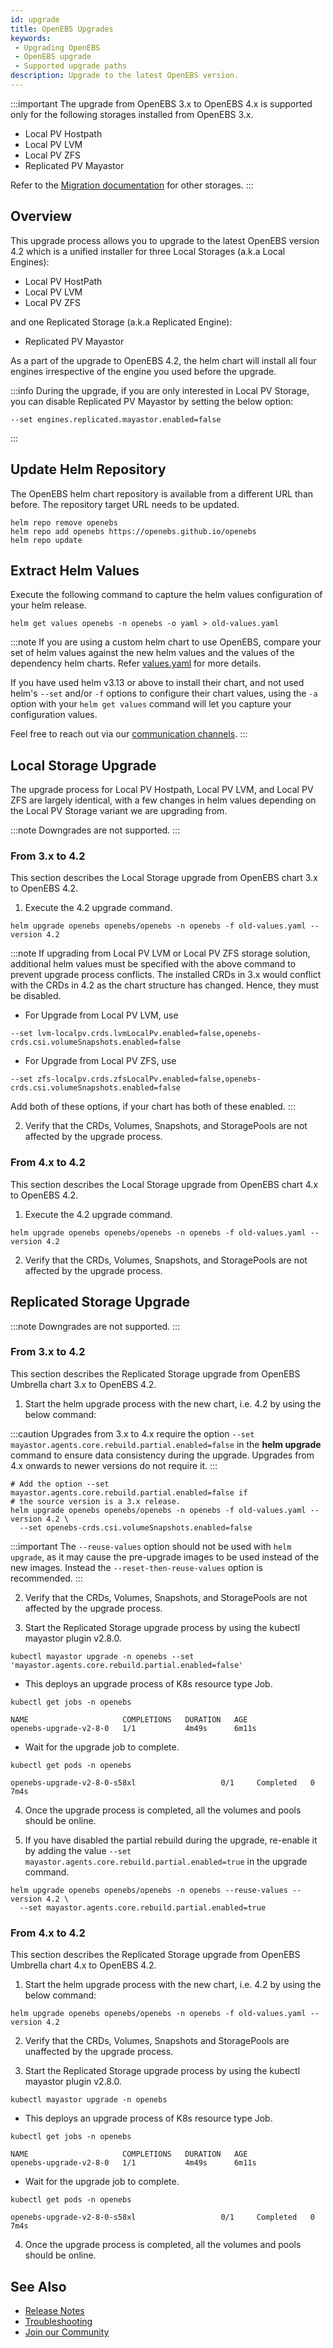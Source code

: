 ```yaml
---
id: upgrade
title: OpenEBS Upgrades
keywords:
 - Upgrading OpenEBS
 - OpenEBS upgrade
 - Supported upgrade paths
description: Upgrade to the latest OpenEBS version.
---
```


:::important
The upgrade from OpenEBS 3.x to OpenEBS 4.x is supported only for the following storages installed from OpenEBS 3.x.

- Local PV Hostpath
- Local PV LVM
- Local PV ZFS
- Replicated PV Mayastor

Refer to the [Migration documentation](../user-guides/data-migration/migration-overview.md) for other storages.
:::

## Overview

This upgrade process allows you to upgrade to the latest OpenEBS version 4.2 which is a unified installer for three Local Storages (a.k.a Local Engines):
- Local PV HostPath
- Local PV LVM 
- Local PV ZFS 

and one Replicated Storage (a.k.a Replicated Engine):
- Replicated PV Mayastor

As a part of the upgrade to OpenEBS 4.2, the helm chart will install all four engines irrespective of the engine you used before the upgrade. 

:::info
During the upgrade, if you are only interested in Local PV Storage, you can disable Replicated PV Mayastor by setting the below option:

```
--set engines.replicated.mayastor.enabled=false
```
:::

## Update Helm Repository

The OpenEBS helm chart repository is available from a different URL than before. The repository target URL needs to be updated.

```
helm repo remove openebs
helm repo add openebs https://openebs.github.io/openebs
helm repo update
```

## Extract Helm Values

Execute the following command to capture the helm values configuration of your helm release.

```
helm get values openebs -n openebs -o yaml > old-values.yaml 
```

:::note
If you are using a custom helm chart to use OpenEBS, compare your set of helm values against the new helm values and the values of the dependency helm charts. Refer [values.yaml](https://github.com/openebs/openebs/blob/HEAD/charts/values.yaml) for more details.

If you have used helm v3.13 or above to install their chart, and not used helm's `--set` and/or `-f` options to configure their chart values, using the `-a` option with your `helm get values` command will let you capture your configuration values.
 
Feel free to reach out via our [communication channels](../community.md).
:::

## Local Storage Upgrade

The upgrade process for Local PV Hostpath, Local PV LVM, and Local PV ZFS are largely identical, with a few changes in helm values depending on the Local PV Storage variant we are upgrading from.

:::note
Downgrades are not supported.
:::

### From 3.x to 4.2

This section describes the Local Storage upgrade from OpenEBS chart 3.x to OpenEBS 4.2.

1. Execute the 4.2 upgrade command. 

```
helm upgrade openebs openebs/openebs -n openebs -f old-values.yaml --version 4.2
```

:::note
If upgrading from Local PV LVM or Local PV ZFS storage solution, additional helm values must be specified with the above command to prevent upgrade process conflicts. The installed CRDs in 3.x would conflict with the CRDs in 4.2 as the chart structure has changed. Hence, they must be disabled.

- For Upgrade from Local PV LVM, use

```
--set lvm-localpv.crds.lvmLocalPv.enabled=false,openebs-crds.csi.volumeSnapshots.enabled=false
```

- For Upgrade from Local PV ZFS, use

```
--set zfs-localpv.crds.zfsLocalPv.enabled=false,openebs-crds.csi.volumeSnapshots.enabled=false
```

Add both of these options, if your chart has both of these enabled.
:::

2. Verify that the CRDs, Volumes, Snapshots, and StoragePools are not affected by the upgrade process.

### From 4.x to 4.2

This section describes the Local Storage upgrade from OpenEBS chart 4.x to OpenEBS 4.2.

1. Execute the 4.2 upgrade command. 

```
helm upgrade openebs openebs/openebs -n openebs -f old-values.yaml --version 4.2
```

2. Verify that the CRDs, Volumes, Snapshots, and StoragePools are not affected by the upgrade process.

## Replicated Storage Upgrade

:::note
Downgrades are not supported.
:::

### From 3.x to 4.2

This section describes the Replicated Storage upgrade from OpenEBS Umbrella chart 3.x to OpenEBS 4.2.

1. Start the helm upgrade process with the new chart, i.e. 4.2 by using the below command:

:::caution
Upgrades from 3.x to 4.x require the option `--set mayastor.agents.core.rebuild.partial.enabled=false` in the **helm upgrade** command to ensure data consistency during the upgrade. Upgrades from 4.x onwards to newer versions do not require it.
:::

```
# Add the option --set mayastor.agents.core.rebuild.partial.enabled=false if
# the source version is a 3.x release.
helm upgrade openebs openebs/openebs -n openebs -f old-values.yaml --version 4.2 \
  --set openebs-crds.csi.volumeSnapshots.enabled=false
```

:::important
The `--reuse-values` option should not be used with `helm upgrade`, as it may cause the pre-upgrade images to be used instead of the new images. Instead the `--reset-then-reuse-values` option is recommended.
:::

2. Verify that the CRDs, Volumes, Snapshots, and StoragePools are not affected by the upgrade process.

3. Start the Replicated Storage upgrade process by using the kubectl mayastor plugin v2.8.0.

```
kubectl mayastor upgrade -n openebs --set 'mayastor.agents.core.rebuild.partial.enabled=false'
```

- This deploys an upgrade process of K8s resource type Job.

```
kubectl get jobs -n openebs 

NAME                     COMPLETIONS   DURATION   AGE 
openebs-upgrade-v2-8-0   1/1           4m49s      6m11s
```

- Wait for the upgrade job to complete.

```
kubectl get pods -n openebs

openebs-upgrade-v2-8-0-s58xl                   0/1     Completed   0          7m4s
```

4. Once the upgrade process is completed, all the volumes and pools should be online.

5. If you have disabled the partial rebuild during the upgrade, re-enable it by adding the value `--set mayastor.agents.core.rebuild.partial.enabled=true` in the upgrade command.

```
helm upgrade openebs openebs/openebs -n openebs --reuse-values --version 4.2 \
  --set mayastor.agents.core.rebuild.partial.enabled=true
```

### From 4.x to 4.2

This section describes the Replicated Storage upgrade from OpenEBS Umbrella chart 4.x to OpenEBS 4.2.

1. Start the helm upgrade process with the new chart, i.e. 4.2 by using the below command:

```
helm upgrade openebs openebs/openebs -n openebs -f old-values.yaml --version 4.2
```

2. Verify that the CRDs, Volumes, Snapshots and StoragePools are unaffected by the upgrade process.

3. Start the Replicated Storage upgrade process by using the kubectl mayastor plugin v2.8.0.

```
kubectl mayastor upgrade -n openebs
```

- This deploys an upgrade process of K8s resource type Job.

```
kubectl get jobs -n openebs 

NAME                     COMPLETIONS   DURATION   AGE 
openebs-upgrade-v2-8-0   1/1           4m49s      6m11s
```

- Wait for the upgrade job to complete.

```
kubectl get pods -n openebs

openebs-upgrade-v2-8-0-s58xl                   0/1     Completed   0          7m4s
```

4. Once the upgrade process is completed, all the volumes and pools should be online.

## See Also

- [Release Notes](../releases.md)
- [Troubleshooting](../troubleshooting/troubleshooting-local-storage.md)
- [Join our Community](../community.md)